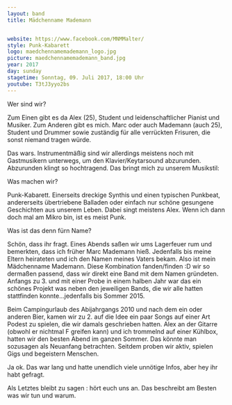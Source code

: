 ```yaml
---
layout: band
title: Mädchenname Mademann


website: https://www.facebook.com/MNMMalter/
style: Punk-Kabarett
logo: maedchennamemademann_logo.jpg
picture: maedchennamemademann_band.jpg
year: 2017
day: sunday
stagetime: Sonntag, 09. Juli 2017, 18:00 Uhr
youtube: T3tJ3yyo2bs
---
```

Wer sind wir?

Zum Einen gibt es da Alex (25), Student und leidenschaftlicher Pianist und Musiker. Zum Anderen gibt es mich. Marc oder auch Mademann (auch 25), Student und Drummer sowie zuständig für alle verrückten Frisuren, die sonst niemand tragen würde.


Das wars. Instrumentmäßig sind wir allerdings meistens noch mit Gastmusikern unterwegs, um den Klavier/Keytarsound abzurunden. Abzurunden klingt so hochtragend. Das bringt mich zu unserem Musikstil:


Was machen wir?

Punk-Kabarett. Einerseits dreckige Synthis und einen typischen Punkbeat, andererseits übertriebene Balladen oder einfach nur schöne gesungene Geschichten aus unserem Leben. Dabei singt meistens Alex. Wenn ich dann doch mal am Mikro bin, ist es meist Punk.


Was ist das denn fürn Name?

Schön, dass ihr fragt. Eines Abends saßen wir ums Lagerfeuer rum und bemerkten, dass ich früher Marc Mademann hieß. Jedenfalls bis meine Eltern heirateten und ich den Namen meines Vaters bekam. Also ist mein Mädchenname Mademann. Diese Kombination fanden/finden :D wir so dermaßen passend, dass wir direkt eine Band mit dem Namen gründeten. Anfangs zu 3. und mit einer Probe in einem halben Jahr war das ein schönes Projekt was neben den jeweiligen Bands, die wir alle hatten stattfinden konnte...jedenfalls bis Sommer 2015.

Beim Campingurlaub des Abijahrgangs 2010 und nach dem ein oder anderen Bier, kamen wir zu 2. auf die Idee ein paar Songs auf einer Art Podest zu spielen, die wir damals geschrieben hatten. Alex an der Gitarre (obwohl er nichtmal F greifen kann) und ich trommelnd auf einer Kühlbox, hatten wir den besten Abend im ganzen Sommer. Das könnte man sozusagen als Neuanfang betrachten. Seitdem proben wir aktiv, spielen Gigs und begeistern Menschen.


Ja ok. Das war lang und hatte unendlich viele unnötige Infos, aber hey ihr habt gefragt.


Als Letztes bleibt zu sagen : hört euch uns an. Das beschreibt am Besten was wir tun und warum.
